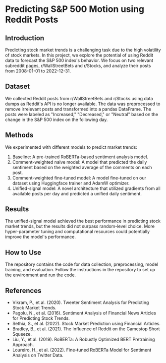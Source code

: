 # Predicting S&P 500 Motion using Reddit Posts

## Introduction
Predicting stock market trends is a challenging task due to the high volatility of stock markets. In this project, we explore the potential of using Reddit data to forecast the S&P 500 index's behavior. We focus on two relevant subreddit pages, r/WallStreetBets and r/Stocks, and analyze their posts from 2008-01-01 to 2022-12-31.

## Dataset
We collected Reddit posts from r/WallStreetBets and r/Stocks using data dumps as Reddit's API is no longer available. The data was preprocessed to remove irrelevant posts and transformed into a pandas DataFrame. The posts were labeled as "Increased," "Decreased," or "Neutral" based on the change in the S&P 500 index on the following day.

## Methods
We experimented with different models to predict market trends:
1. Baseline: A pre-trained RoBERTa-based sentiment analysis model.
2. Comment-weighted naive model: A model that predicted the daily sentiment based on the weighted average of the comments on each post.
3. Comment-weighted fine-tuned model: A model fine-tuned on our dataset using Huggingface trainer and AdamW optimizer.
4. Unified-signal model: A novel architecture that utilized gradients from all available posts per day and predicted a unified daily sentiment.

## Results
The unified-signal model achieved the best performance in predicting stock market trends, but the results did not surpass random-level choice. More hyper-parameter tuning and computational resources could potentially improve the model's performance.

## How to Use
The repository contains the code for data collection, preprocessing, model training, and evaluation. Follow the instructions in the repository to set up the environment and run the code.

## References
- Vikram, P., et al. (2020). Tweeter Sentiment Analysis for Predicting Stock Market Trends.
- Pagolu, N., et al. (2016). Sentiment Analysis of Financial News Articles for Predicting Stock Trends.
- Sethia, S., et al. (2022). Stock Market Prediction using Financial Articles.
- Bradley, B., et al. (2021). The Influence of Reddit on the Gamestop Short Squeeze.
- Liu, Y., et al. (2019). RoBERTa: A Robustly Optimized BERT Pretraining Approach.
- Loureiro, H., et al. (2022). Fine-tuned RoBERTa Model for Sentiment Analysis on Twitter Data.
